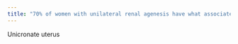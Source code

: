 ```yaml
---
title: "70% of women with unilateral renal agenesis have what associated GYN anomaly"
---
```

Unicronate uterus

